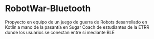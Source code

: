 # RobotWar-Bluetooth
Propyecto en equipo de un juego de guerra de Robots desarrollado en Kotlin a mano de la pasantía en Sugar Coach de estudiantes de la ETRR donde los usuarios se conectan entre sí mediante BLE 
